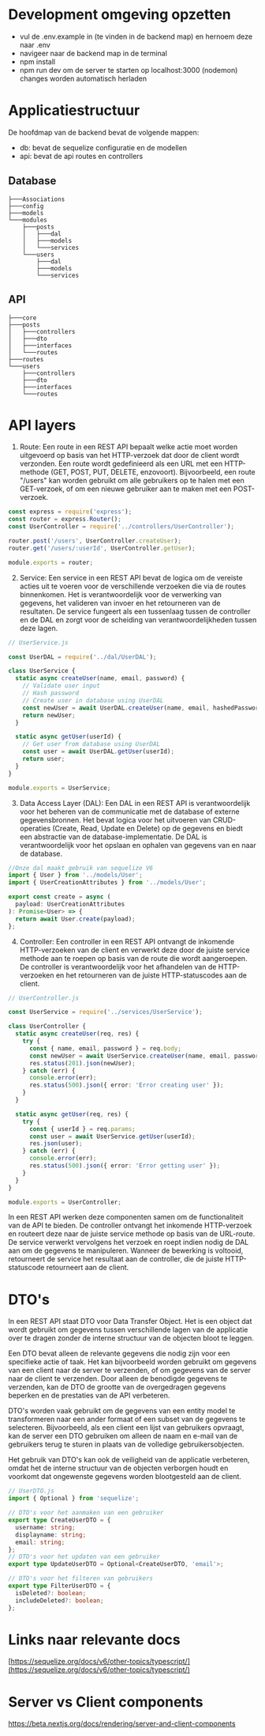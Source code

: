 # Development omgeving opzetten

- vul de .env.example in (te vinden in de backend map) en hernoem deze naar .env
- navigeer naar de backend map in de terminal
- npm install
- npm run dev om de server te starten op localhost:3000 (nodemon) changes worden automatisch herladen

# Applicatiestructuur

De hoofdmap van de backend bevat de volgende mappen:

- db: bevat de sequelize configuratie en de modellen
- api: bevat de api routes en controllers

## Database

```text
├───Associations
├───config
├───models
└───modules
    ├───posts
    │   ├───dal
    │   ├───models
    │   └───services
    └───users
        ├───dal
        ├───models
        └───services
```

## API

```text
├───core
├───posts
│   ├───controllers
│   ├───dto
│   ├───interfaces
│   └───routes
├───routes
└───users
    ├───controllers
    ├───dto
    ├───interfaces
    └───routes

```

# API layers

1. Route: Een route in een REST API bepaalt welke actie moet worden uitgevoerd op basis van het HTTP-verzoek dat door de client wordt verzonden. Een route wordt gedefinieerd als een URL met een HTTP-methode (GET, POST, PUT, DELETE, enzovoort). Bijvoorbeeld, een route "/users" kan worden gebruikt om alle gebruikers op te halen met een GET-verzoek, of om een nieuwe gebruiker aan te maken met een POST-verzoek.

```ts
const express = require('express');
const router = express.Router();
const UserController = require('../controllers/UserController');

router.post('/users', UserController.createUser);
router.get('/users/:userId', UserController.getUser);

module.exports = router;
```

2. Service: Een service in een REST API bevat de logica om de vereiste acties uit te voeren voor de verschillende verzoeken die via de routes binnenkomen. Het is verantwoordelijk voor de verwerking van gegevens, het valideren van invoer en het retourneren van de resultaten. De service fungeert als een tussenlaag tussen de controller en de DAL en zorgt voor de scheiding van verantwoordelijkheden tussen deze lagen.

```ts
// UserService.js

const UserDAL = require('../dal/UserDAL');

class UserService {
  static async createUser(name, email, password) {
    // Validate user input
    // Hash password
    // Create user in database using UserDAL
    const newUser = await UserDAL.createUser(name, email, hashedPassword);
    return newUser;
  }

  static async getUser(userId) {
    // Get user from database using UserDAL
    const user = await UserDAL.getUser(userId);
    return user;
  }
}

module.exports = UserService;
```

3. Data Access Layer (DAL): Een DAL in een REST API is verantwoordelijk voor het beheren van de communicatie met de database of externe gegevensbronnen. Het bevat logica voor het uitvoeren van CRUD-operaties (Create, Read, Update en Delete) op de gegevens en biedt een abstractie van de database-implementatie. De DAL is verantwoordelijk voor het opslaan en ophalen van gegevens van en naar de database.

```ts
//Onze dal maakt gebruik van sequelize V6
import { User } from '../models/User';
import { UserCreationAttributes } from '../models/User';

export const create = async (
  payload: UserCreationAttributes
): Promise<User> => {
  return await User.create(payload);
};
```

4. Controller: Een controller in een REST API ontvangt de inkomende HTTP-verzoeken van de client en verwerkt deze door de juiste service methode aan te roepen op basis van de route die wordt aangeroepen. De controller is verantwoordelijk voor het afhandelen van de HTTP-verzoeken en het retourneren van de juiste HTTP-statuscodes aan de client.

```ts
// UserController.js

const UserService = require('../services/UserService');

class UserController {
  static async createUser(req, res) {
    try {
      const { name, email, password } = req.body;
      const newUser = await UserService.createUser(name, email, password);
      res.status(201).json(newUser);
    } catch (err) {
      console.error(err);
      res.status(500).json({ error: 'Error creating user' });
    }
  }

  static async getUser(req, res) {
    try {
      const { userId } = req.params;
      const user = await UserService.getUser(userId);
      res.json(user);
    } catch (err) {
      console.error(err);
      res.status(500).json({ error: 'Error getting user' });
    }
  }
}

module.exports = UserController;
```

In een REST API werken deze componenten samen om de functionaliteit van de API te bieden. De controller ontvangt het inkomende HTTP-verzoek en routeert deze naar de juiste service methode op basis van de URL-route. De service verwerkt vervolgens het verzoek en roept indien nodig de DAL aan om de gegevens te manipuleren. Wanneer de bewerking is voltooid, retourneert de service het resultaat aan de controller, die de juiste HTTP-statuscode retourneert aan de client.

# DTO's

In een REST API staat DTO voor Data Transfer Object. Het is een object dat wordt gebruikt om gegevens tussen verschillende lagen van de applicatie over te dragen zonder de interne structuur van de objecten bloot te leggen.

Een DTO bevat alleen de relevante gegevens die nodig zijn voor een specifieke actie of taak. Het kan bijvoorbeeld worden gebruikt om gegevens van een client naar de server te verzenden, of om gegevens van de server naar de client te verzenden. Door alleen de benodigde gegevens te verzenden, kan de DTO de grootte van de overgedragen gegevens beperken en de prestaties van de API verbeteren.

DTO's worden vaak gebruikt om de gegevens van een entity model te transformeren naar een ander formaat of een subset van de gegevens te selecteren. Bijvoorbeeld, als een client een lijst van gebruikers opvraagt, kan de server een DTO gebruiken om alleen de naam en e-mail van de gebruikers terug te sturen in plaats van de volledige gebruikersobjecten.

Het gebruik van DTO's kan ook de veiligheid van de applicatie verbeteren, omdat het de interne structuur van de objecten verborgen houdt en voorkomt dat ongewenste gegevens worden blootgesteld aan de client.

```ts
// UserDTO.js
import { Optional } from 'sequelize';

// DTO's voor het aanmaken van een gebruiker
export type CreateUserDTO = {
  username: string;
  displayname: string;
  email: string;
};
// DTO's voor het updaten van een gebruiker
export type UpdateUserDTO = Optional<CreateUserDTO, 'email'>;

// DTO's voor het filteren van gebruikers
export type FilterUserDTO = {
  isDeleted?: boolean;
  includeDeleted?: boolean;
};
```

# Links naar relevante docs

[https://sequelize.org/docs/v6/other-topics/typescript/](https://sequelize.org/docs/v6/other-topics/typescript/)

# Server vs Client components

https://beta.nextjs.org/docs/rendering/server-and-client-components
